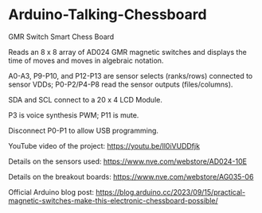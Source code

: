 # Arduino-Talking-Chessboard
GMR Switch Smart Chess Board

Reads an 8 x 8 array of AD024 GMR magnetic switches and displays the time of moves and moves in algebraic notation.


A0-A3, P9-P10, and P12-P13 are sensor selects (ranks/rows) connected to sensor VDDs; P0-P2/P4-P8 read the sensor outputs (files/columns). 


SDA and SCL connect to a 20 x 4 LCD Module.


P3 is voice synthesis PWM; P11 is mute. 


Disconnect P0-P1 to allow USB programming.


YouTube video of the project: https://youtu.be/Il0iVUDDfjk

Details on the sensors used: https://www.nve.com/webstore/AD024-10E

Details on the breakout boards: https://www.nve.com/webstore/AG035-06

Official Arduino blog post: https://blog.arduino.cc/2023/09/15/practical-magnetic-switches-make-this-electronic-chessboard-possible/ 
